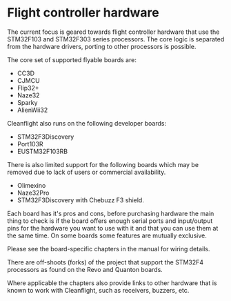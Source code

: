 # Flight controller hardware

The current focus is geared towards flight controller hardware that use the STM32F103 and STM32F303 series processors.  The core logic is separated from the hardware drivers, porting to other processors is possible.

The core set of supported flyable boards are:

* CC3D
* CJMCU
* Flip32+
* Naze32
* Sparky
* AlienWii32

Cleanflight also runs on the following developer boards:

* STM32F3Discovery
* Port103R
* EUSTM32F103RB

There is also limited support for the following boards which may be removed due to lack of users or commercial availability.
 
* Olimexino
* Naze32Pro
* STM32F3Discovery with Chebuzz F3 shield.

Each board has it's pros and cons, before purchasing hardware the main thing to check is if the board offers enough serial ports and input/output pins for the hardware you want to use with it and that you can use them at the same time.  On some boards some features are mutually exclusive.

Please see the board-specific chapters in the manual for wiring details.

There are off-shoots (forks) of the project that support the STM32F4 processors as found on the Revo and Quanton boards.

Where applicable the chapters also provide links to other hardware that is known to work with Cleanflight, such as receivers, buzzers, etc.
